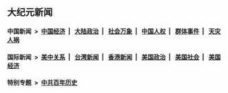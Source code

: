 ## 大纪元新闻

#### 中国新闻 &nbsp;>&nbsp; [中国经济](indexes/ncid283/README.md?07050445) &nbsp;| &nbsp; [大陆政治](indexes/ncid277/README.md?07050445) &nbsp;| &nbsp; [社会万象](indexes/ncid282/README.md?07050445) &nbsp;| &nbsp; [中国人权](indexes/ncid278/README.md?07050445) &nbsp;| &nbsp; [群体事件](indexes/ncid279/README.md?07050445) &nbsp;| &nbsp; [天灾人祸](indexes/ncid280/README.md?07050445)

#### 国际新闻 &nbsp;>&nbsp; [美中关系](indexes/nf1412576/README.md?07050445) &nbsp;| &nbsp; [台湾新闻](indexes/ncid1349361/README.md?07050445) &nbsp;| &nbsp; [香港新闻](indexes/ncid1349362/README.md?07050445) &nbsp;| &nbsp; [美国政治](indexes/ncid1078159/README.md?07050445) &nbsp;| &nbsp; [美国社会](indexes/ncid1078160/README.md?07050445) &nbsp;| &nbsp; [美国经济](indexes/ncid1078158/README.md?07050445)

#### 特别专题 &nbsp;>&nbsp; [中共百年历史](https://github.com/epoch-news/epoch-special/blob/master/README.md?07050445)  
